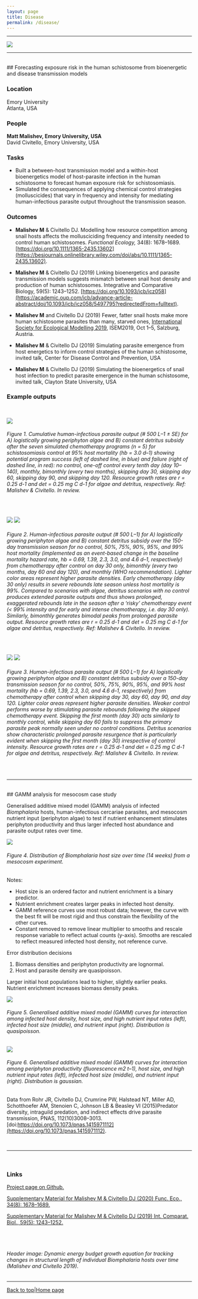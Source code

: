 ```yaml
---
layout: page
title: Disease
permalink: /disease/
---
```

<a id="top"></a>

******      

![](disease_header.png)  

******  
  
<br>  
## Forecasting exposure risk in the human schistosome from bioenergetic and disease transmission models     

### Location

Emory University  
Atlanta, USA

### People

**Matt Malishev, Emory University, USA**  
David Civitello, Emory University, USA    

### Tasks

* Built a between-host transmission model and a within-host bioenergetics model of host-parasite infection in the human schistosome to forecast human exposure risk for schistosomiasis.    
* Simulated the consequences of applying chemical control strategies (molluscicides) that vary in frequency and intensity for mediating human-infectious parasite output throughout the transmission season.    

### Outcomes
  
* **Malishev M** & Civitello DJ. Modelling how resource competition among snail hosts affects the mollusciciding frequency and intensity needed to control human schistosomes. _Functional Ecology,_ 34(8): 1678–1689. [https://doi.org/10.1111/1365-2435.13602](https://besjournals.onlinelibrary.wiley.com/doi/abs/10.1111/1365-2435.13602).            
    
* **Malishev M** & Civitello DJ (2019) Linking bioenergetics and parasite transmission models suggests mismatch between snail host density and production of human schistosomes. Integrative and Comparative Biology, 59(5): 1243–1252. [https://doi.org/10.1093/icb/icz058](https://academic.oup.com/icb/advance-article-abstract/doi/10.1093/icb/icz058/5497795?redirectedFrom=fulltext).    

* **Malishev M** and Civitello DJ (2019) Fewer, fatter snail hosts make more human schistosome parasites than many, starved ones, [International Society for Ecological Modelling 2019](https://www.elsevier.com/events/conferences/international-society-for-ecological-modelling-global-conference/programme), ISEM2019, Oct 1–5, Salzburg, Austria.      

* **Malishev M** & Civitello DJ (2019) Simulating parasite emergence from host energetics to inform control strategies of the human schistosome, invited talk, Center for Disease Control and Prevention, USA    

* **Malishev M** & Civitello DJ (2019) Simulating the bioenergetics of snail host infection to predict parasite emergence in the human schistosome, invited talk, Clayton State University, USA         

### Example outputs  
<br>

![](disease/disease1.png) 
###### Figure 1. Cumulative human-infectious parasite output (# 500 L–1 ± SE) for A) logistically growing periphyton algae and B) constant detritus subsidy after the seven simulated chemotherapy programs (n = 5) for schistosomiasis control at 95% host mortality (hb = 3.0 d–1) showing potential program success (left of dashed line, in blue) and failure (right of dashed line, in red): no control, one-off control every tenth day (day 10–140), monthly, bimonthly (every two months), skipping day 30, skipping day 60, skipping day 90, and skipping day 120. Resource growth rates are r = 0.25 d-1 and det = 0.25 mg C d-1 for algae and detritus, respectively. Ref: Malishev & Civitello. In review.   
<br>

![](disease/disease2.png)
![](disease/disease3.png)
###### Figure 2. Human-infectious parasite output (# 500 L–1) for A) logistically growing periphyton algae and B) constant detritus subsidy over the 150-day transmission season for no control, 50%, 75%, 90%, 95%, and 99% host mortality (implemented as an event-based change in the baseline mortality hazard rate, hb = 0.69, 1.39, 2.3, 3.0, and 4.6 d–1, respectively) from chemotherapy after control on day 30 only, bimonthly (every two months, day 60 and day 120), and monthly (WHO recommendation). Lighter color areas represent higher parasite densities. Early chemotherapy (day 30 only) results in severe rebounds late season unless host mortality is 99%. Compared to scenarios with algae, detritus scenarios with no control produces extended parasite outputs and thus shows prolonged, exaggerated rebounds late in the season after a ‘risky’ chemotherapy event (< 99% intensity and for early and intense chemotherapy, i.e. day 30 only). Similarly, bimonthly generates bimodal peaks from prolonged parasite output. Resource growth rates are r = 0.25 d-1 and det = 0.25 mg C d-1 for algae and detritus, respectively. Ref: Malishev & Civitello. In review.      
<br>

![](disease/disease4.png)
![](disease/disease5.png)
###### Figure 3. Human-infectious parasite output (# 500 L–1) for A) logistically growing periphyton algae and B) constant detritus subsidy over a 150-day transmission season for no control, 50%, 75%, 90%, 95%, and 99% host mortality (hb = 0.69, 1.39, 2.3, 3.0, and 4.6 d–1, respectively) from chemotherapy after control when skipping day 30, day 60, day 90, and day 120. Lighter color areas represent higher parasite densities. Weaker control performs worse by stimulating parasite rebounds following the skipped chemotherapy event. Skipping the first month (day 30) acts similarly to monthly control, while skipping day 60 fails to suppress the primary parasite peak normally seen under no control conditions. Detritus scenarios show characteristic prolonged parasite resurgence that is particularly evident when skipping the first month (day 30) irrespective of control intensity. Resource growth rates are r = 0.25 d-1 and det = 0.25 mg C d-1 for algae and detritus, respectively. Ref: Malishev & Civitello. In review.  
<br>

******  
  
<br>  
## GAMM analysis for mesocosm case study         

Generalised additive mixed model (GAMM) analysis of infected _Biomphalaria_ hosts, human-infectious cercariae parasites, and mesocosm nutrient input (periphyton algae) to test if nutrient enhancement stimulates periphyton productivity and thus larger infected host abundance and parasite output rates over time.      

![](disease/meso1.jpg)     
###### Figure 4. Distribution of _Biomphalaria_ host size over time (14 weeks) from a mesocosm experiment.    
  
Notes:    
- Host size is an ordered factor and nutrient enrichment is a binary predictor.      
- Nutrient enrichment creates larger peaks in infected host density.      
- GAMM reference curves use most robust data; however, the curve with the best fit will be most rigid and thus constrain the flexibility of the other curves.      
- Constant removed to remove linear multiplier to smooths and rescale response variable to reflect actual counts (y-axis). Smooths are rescaled to reflect measured infected host density, not reference curve.          

Error distribution decisions    
1. Biomass densities and periphyton productivity are lognormal.      
2. Host and parasite density are quasipoisson.      

Larger initial host populations lead to higher, slightly earlier peaks.      
Nutrient enrichment increases biomass density peaks.  
  
![](disease/meso2.png)    
###### Figure 5. Generalised additive mixed model (GAMM) curves for interaction among infected host density, host size, and high nutrient input rates (left), infected host size (middle), and nutrient input (right). Distribution is quasipoisson.   
  
![](disease/meso3.png)    
###### Figure 6. Generalised additive mixed model (GAMM) curves for interaction among periphyton productivity (fluorescence m2 t–1), host size, and high nutrient input rates (left), infected host size (middle), and nutrient input (right). Distribution is gaussian.     

Data from Rohr JR, Civitello DJ, Crumrine PW, Halstead NT, Miller AD, Schotthoefer AM, Stenoien C, Johnson LB & Beasley Vl (2015)Predator diversity, intraguild predation, and indirect effects drive parasite transmission, PNAS, 112(10)3008–3013. [doi:https://doi.org/10.1073/pnas.1415971112](https://doi.org/10.1073/pnas.1415971112).     

<br>  

******      
  
<br>

### Links      

[Project page on Github.](https://github.com/darwinanddavis/SchistoIBM)  

[Supplementary Material for Malishev M & Civitello DJ (2020) Func. Eco., 34(8): 1678–1689.](https://github.com/darwinanddavis/MalishevCivitello_hostcontrol)            

[Supplementary Material for Malishev M & Civitello DJ (2019) Int. Comparat. Biol., 59(5): 1243–1252.](https://github.com/darwinanddavis/MalishevCivitello_SICB)        

<br>  
<br>  

###### Header image: Dynamic energy budget growth equation for tracking changes in structural length of individual _Biomphalaria_ hosts over time (Malishev and Civitello 2019).     
******  

[Back to top](#top)|[Home page](./index.md)

